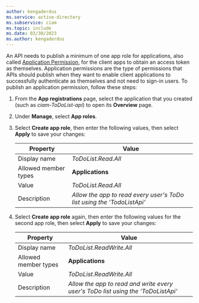 ```yaml
---
author: kengaderdus
ms.service: active-directory
ms.subservice: ciam
ms.topic: include
ms.date: 03/30/2023
ms.author: kengaderdus
---
```

An API needs to publish a minimum of one app role for applications, also called [Application Permission](../../../../develop/permissions-consent-overview.md), for the client apps to obtain an access token as themselves. Application permissions are the type of permissions that APIs should publish when they want to enable client applications to successfully authenticate as themselves and not need to sign-in users. To publish an application permission, follow these steps:

1. From the **App registrations** page, select the application that you created (such as *ciam-ToDoList-api*) to open its **Overview** page.
1. Under **Manage**, select **App roles**.
1. Select **Create app role**, then enter the following values, then select **Apply** to save your changes:

    | Property | Value |
    |----------|-------| 
    | Display name | *ToDoList.Read.All* |
    | Allowed member types | **Applications** |
    | Value | *ToDoList.Read.All* |
    | Description | *Allow the app to read every user's ToDo list using the 'TodoListApi'* |
    
1. Select **Create app role** again, then enter the following values for the second app role, then select **Apply** to save your changes:

    | Property | Value |
    |----------|-------| 
    | Display name | *ToDoList.ReadWrite.All* |
    | Allowed member types | **Applications** |
    | Value | *ToDoList.ReadWrite.All* |
    | Description | *Allow the app to read and write every user's ToDo list using the 'ToDoListApi'* |